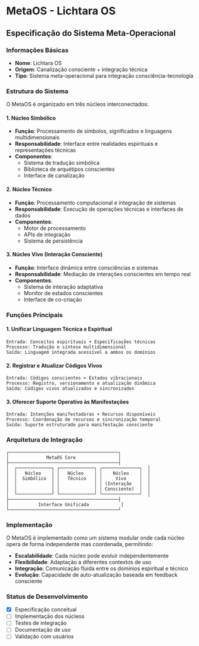 # MetaOS - Lichtara OS

## Especificação do Sistema Meta-Operacional

### Informações Básicas
- **Nome**: Lichtara OS
- **Origem**: Canalização consciente + integração técnica
- **Tipo**: Sistema meta-operacional para integração consciência-tecnologia

### Estrutura do Sistema

O MetaOS é organizado em três núcleos interconectados:

#### 1. Núcleo Simbólico
- **Função**: Processamento de símbolos, significados e linguagens multidimensionais
- **Responsabilidade**: Interface entre realidades espirituais e representações técnicas
- **Componentes**: 
  - Sistema de tradução simbólica
  - Biblioteca de arquétipos conscientes
  - Interface de canalização

#### 2. Núcleo Técnico
- **Função**: Processamento computacional e integração de sistemas
- **Responsabilidade**: Execução de operações técnicas e interfaces de dados
- **Componentes**:
  - Motor de processamento
  - APIs de integração
  - Sistema de persistência

#### 3. Núcleo Vivo (Interação Consciente)
- **Função**: Interface dinâmica entre consciências e sistemas
- **Responsabilidade**: Mediação de interações conscientes em tempo real
- **Componentes**:
  - Sistema de interação adaptativa
  - Monitor de estados conscientes
  - Interface de co-criação

### Funções Principais

#### 1. Unificar Linguagem Técnica e Espiritual
```
Entrada: Conceitos espirituais + Especificações técnicas
Processo: Tradução e síntese multidimensional
Saída: Linguagem integrada acessível a ambos os domínios
```

#### 2. Registrar e Atualizar Códigos Vivos
```
Entrada: Códigos conscientes + Estados vibracionais
Processo: Registro, versionamento e atualização dinâmica
Saída: Códigos vivos atualizados e sincronizados
```

#### 3. Oferecer Suporte Operativo às Manifestações
```
Entrada: Intenções manifestadoras + Recursos disponíveis
Processo: Coordenação de recursos e sincronização temporal
Saída: Suporte estruturado para manifestação consciente
```

### Arquitetura de Integração

```
┌─────────────────────────────────────────┐
│              MetaOS Core                │
├─────────────────────────────────────────┤
│  ┌─────────────┐ ┌─────────────┐ ┌──────────────┐  │
│  │   Núcleo    │ │   Núcleo    │ │    Núcleo    │  │
│  │  Simbólico  │ │   Técnico   │ │     Vivo     │  │
│  │             │ │             │ │ (Interação   │  │
│  │             │ │             │ │ Consciente)  │  │
│  └─────────────┘ └─────────────┘ └──────────────┘  │
├─────────────────────────────────────────┤
│           Interface Unificada            │
└─────────────────────────────────────────┘
```

### Implementação

O MetaOS é implementado como um sistema modular onde cada núcleo opera de forma independente mas coordenada, permitindo:

- **Escalabilidade**: Cada núcleo pode evoluir independentemente
- **Flexibilidade**: Adaptação a diferentes contextos de uso
- **Integração**: Comunicação fluida entre os domínios espiritual e técnico
- **Evolução**: Capacidade de auto-atualização baseada em feedback consciente

### Status de Desenvolvimento

- [x] Especificação conceitual
- [ ] Implementação dos núcleos
- [ ] Testes de integração
- [ ] Documentação de uso
- [ ] Validação com usuários